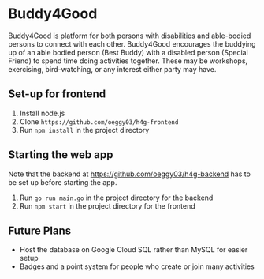# Buddy4Good

Buddy4Good is platform for both persons with disabilities and able-bodied persons to connect with each other. Buddy4Good encourages the buddying up of an able bodied person (Best Buddy) with a disabled person (Special Friend) to spend time doing activities together. These may be workshops, exercising, bird-watching, or any interest either party may have.


## Set-up for frontend

1. Install node.js
2. Clone `https://github.com/oeggy03/h4g-frontend`
3. Run `npm install` in the project directory


## Starting the web app
Note that the backend at https://github.com/oeggy03/h4g-backend has to be set up before starting the app.

1. Run `go run main.go` in the project directory for the backend
2. Run `npm start` in the project directory for the frontend



## Future Plans

- Host the database on Google Cloud SQL rather than MySQL for easier setup
- Badges and a point system for people who create or join many activities
